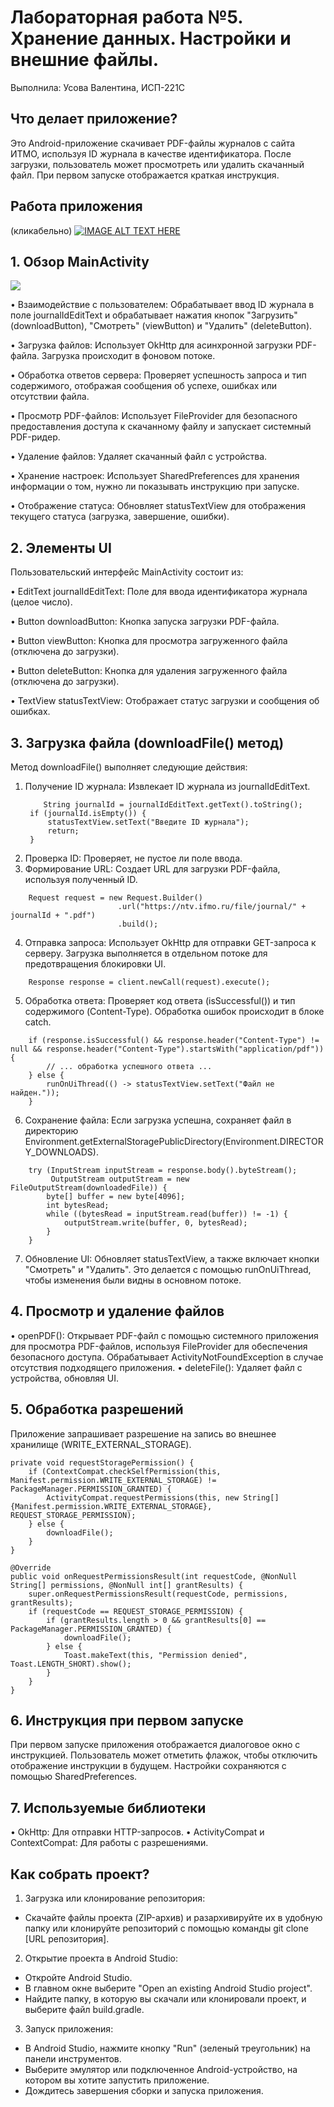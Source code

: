 # Лабораторная работа №5. Хранение данных. Настройки и внешние файлы.
Выполнила: Усова Валентина, ИСП-221С
## Что делает приложение?

Это Android-приложение скачивает PDF-файлы журналов с сайта ИТМО, используя ID журнала в качестве идентификатора. После загрузки, пользователь может просмотреть или удалить скачанный файл. При первом запуске отображается краткая инструкция.

## Работа приложения

(кликабельно)
[![IMAGE ALT TEXT HERE](https://img.youtube.com/vi/4dXUo3m3PiA/default.jpg)](https://www.youtube.com/shorts/4dXUo3m3PiA)

## 1. Обзор MainActivity
![](https://github.com/nnka1/mobile_development.lab5/blob/main/photo_2024-12-03_15-37-30.jpg)

• Взаимодействие с пользователем: Обрабатывает ввод ID журнала в поле journalIdEditText и обрабатывает нажатия кнопок "Загрузить" (downloadButton), "Смотреть" (viewButton) и "Удалить" (deleteButton).

• Загрузка файлов: Использует OkHttp для асинхронной загрузки PDF-файла. Загрузка происходит в фоновом потоке.

• Обработка ответов сервера: Проверяет успешность запроса и тип содержимого, отображая сообщения об успехе, ошибках или отсутствии файла.

• Просмотр PDF-файлов: Использует FileProvider для безопасного предоставления доступа к скачанному файлу и запускает системный PDF-ридер.

• Удаление файлов: Удаляет скачанный файл с устройства.

• Хранение настроек: Использует SharedPreferences для хранения информации о том, нужно ли показывать инструкцию при запуске.

• Отображение статуса: Обновляет statusTextView для отображения текущего статуса (загрузка, завершение, ошибки).


## 2. Элементы UI

Пользовательский интерфейс MainActivity состоит из:

• EditText journalIdEditText: Поле для ввода идентификатора журнала (целое число).

• Button downloadButton: Кнопка запуска загрузки PDF-файла.

• Button viewButton: Кнопка для просмотра загруженного файла (отключена до загрузки).

• Button deleteButton: Кнопка для удаления загруженного файла (отключена до загрузки).

• TextView statusTextView: Отображает статус загрузки и сообщения об ошибках.


## 3. Загрузка файла (downloadFile() метод)

Метод downloadFile() выполняет следующие действия:

1. Получение ID журнала: Извлекает ID журнала из journalIdEditText.
   ```
       String journalId = journalIdEditText.getText().toString();
    if (journalId.isEmpty()) {
        statusTextView.setText("Введите ID журнала");
        return;
    }

   ```
2. Проверка ID: Проверяет, не пустое ли поле ввода.
3. Формирование URL: Создает URL для загрузки PDF-файла, используя полученный ID.
```
    Request request = new Request.Builder()
                        .url("https://ntv.ifmo.ru/file/journal/" + journalId + ".pdf")
                        .build();

```
4. Отправка запроса: Использует OkHttp для отправки GET-запроса к серверу. Загрузка выполняется в отдельном потоке для предотвращения блокировки UI.
```
    Response response = client.newCall(request).execute();
```
5. Обработка ответа: Проверяет код ответа (isSuccessful()) и тип содержимого (Content-Type). Обработка ошибок происходит в блоке catch.
```
    if (response.isSuccessful() && response.header("Content-Type") != null && response.header("Content-Type").startsWith("application/pdf")) {
        // ... обработка успешного ответа ...
    } else {
        runOnUiThread(() -> statusTextView.setText("Файл не найден."));
    }

```
6. Сохранение файла: Если загрузка успешна, сохраняет файл в директорию Environment.getExternalStoragePublicDirectory(Environment.DIRECTORY_DOWNLOADS).
```
    try (InputStream inputStream = response.body().byteStream();
         OutputStream outputStream = new FileOutputStream(downloadedFile)) {
        byte[] buffer = new byte[4096];
        int bytesRead;
        while ((bytesRead = inputStream.read(buffer)) != -1) {
            outputStream.write(buffer, 0, bytesRead);
        }
    }

```
7. Обновление UI: Обновляет statusTextView, а также включает кнопки "Смотреть" и "Удалить". Это делается с помощью runOnUiThread, чтобы изменения были видны в основном потоке.

## 4. Просмотр и удаление файлов

• openPDF(): Открывает PDF-файл с помощью системного приложения для просмотра PDF-файлов, используя FileProvider для обеспечения безопасного доступа. Обрабатывает ActivityNotFoundException в случае отсутствия подходящего приложения.
• deleteFile(): Удаляет файл с устройства, обновляя UI. 


## 5. Обработка разрешений

Приложение запрашивает разрешение на запись во внешнее хранилище (WRITE_EXTERNAL_STORAGE).
```
private void requestStoragePermission() {
    if (ContextCompat.checkSelfPermission(this, Manifest.permission.WRITE_EXTERNAL_STORAGE) != PackageManager.PERMISSION_GRANTED) {
        ActivityCompat.requestPermissions(this, new String[]{Manifest.permission.WRITE_EXTERNAL_STORAGE}, REQUEST_STORAGE_PERMISSION);
    } else {
        downloadFile();
    }
}

@Override
public void onRequestPermissionsResult(int requestCode, @NonNull String[] permissions, @NonNull int[] grantResults) {
    super.onRequestPermissionsResult(requestCode, permissions, grantResults);
    if (requestCode == REQUEST_STORAGE_PERMISSION) {
        if (grantResults.length > 0 && grantResults[0] == PackageManager.PERMISSION_GRANTED) {
            downloadFile();
        } else {
            Toast.makeText(this, "Permission denied", Toast.LENGTH_SHORT).show();
        }
    }
}
```
## 6. Инструкция при первом запуске

При первом запуске приложения отображается диалоговое окно с инструкцией. Пользователь может отметить флажок, чтобы отключить отображение инструкции в будущем. Настройки сохраняются с помощью SharedPreferences. 


## 7. Используемые библиотеки

• OkHttp: Для отправки HTTP-запросов.
• ActivityCompat и ContextCompat: Для работы с разрешениями.

## Как собрать проект?
1. Загрузка или клонирование репозитория:
* Скачайте файлы проекта (ZIP-архив) и разархивируйте их в удобную папку или клонируйте репозиторий с помощью команды git clone [URL репозитория].

2. Открытие проекта в Android Studio:
* Откройте Android Studio.
* В главном окне выберите "Open an existing Android Studio project".
* Найдите папку, в которую вы скачали или клонировали проект, и выберите файл build.gradle.

3. Запуск приложения:
* В Android Studio, нажмите кнопку "Run" (зеленый треугольник) на панели инструментов.
* Выберите эмулятор или подключенное Android-устройство, на котором вы хотите запустить приложение.
* Дождитесь завершения сборки и запуска приложения.
